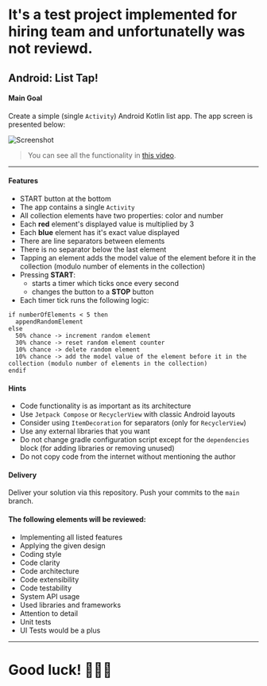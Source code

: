 # It's a test project implemented for hiring team and unfortunatelly was not reviewd.

## Android: List Tap!

#### Main Goal

Create a simple (single `Activity`) Android Kotlin list app. The app screen is presented below:

![Screenshot](https://daftmobile-static.s3.eu-central-1.amazonaws.com/recruitment/s1.png)

> You can see all the functionality in [this video](https://daftmobile-static.s3.eu-central-1.amazonaws.com/recruitment/recruitment-internship.mp4).

---

#### Features

- START button at the bottom
- The app contains a single `Activity`
- All collection elements have two properties: color and number
- Each **red** element's displayed value is multiplied by 3
- Each **blue** element has it's exact value displayed
- There are line separators between elements
- There is no separator below the last element
- Tapping an element adds the model value of the element before it in the collection (modulo number of elements in the collection)
- Pressing **START**:
  - starts a timer which ticks once every second
  - changes the button to a **STOP** button
- Each timer tick runs the following logic:

```
if numberOfElements < 5 then
  appendRandomElement
else
  50% chance -> increment random element
  30% chance -> reset random element counter
  10% chance -> delete random element
  10% chance -> add the model value of the element before it in the collection (modulo number of elements in the collection)
endif
```

#### Hints

- Code functionality is as important as its architecture
- Use `Jetpack Compose` or `RecyclerView` with classic Android layouts
- Consider using `ItemDecoration` for separators (only for `RecyclerView`)
- Use any external libraries that you want
- Do not change gradle configuration script except for the `dependencies` block (for adding libraries or removing unused)
- Do not copy code from the internet without mentioning the author

#### Delivery

Deliver your solution via this repository. Push your commits to the `main` branch.

#### The following elements will be reviewed:

- Implementing all listed features
- Applying the given design
- Coding style
- Code clarity
- Code architecture
- Code extensibility
- Code testability
- System API usage
- Used libraries and frameworks
- Attention to detail
- Unit tests
- UI Tests would be a plus

---

# Good luck! 👩‍💻💪

